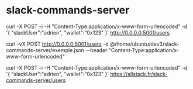 # slack-commands-server

curl -X POST -i -H "Content-Type:application/x-www-form-urlencoded" -d '{ "slackUser":"adrien", "wallet":"0x123" }' http://0.0.0.0:5001/users

curl -vX POST http://0.0.0.0:5001/users -d @/home/ubuntu/dev3/slack-commands-server/exemple.json --header "Content-Type:application/x-www-form-urlencoded"

curl -X POST -i -H "Content-Type:application/x-www-form-urlencoded" -d '{ "slackUser":"adrien", "wallet":"0x123" }' https://allstack.fr/slack-commands-server/users
